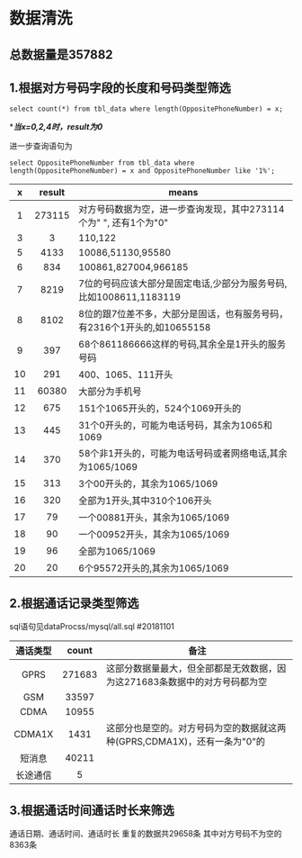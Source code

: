 数据清洗
====

## 总数据量是357882
## 1.根据对方号码字段的长度和号码类型筛选
`select count(*) from tbl_data where length(OppositePhoneNumber) = x;`

****当x=0,2,4时，result为0***

进一步查询语句为

`select OppositePhoneNumber from tbl_data where length(OppositePhoneNumber) = x and OppositePhoneNumber like '1%';`

|x|result|means|
|:-:|:-:|-|
|1|273115|对方号码数据为空，进一步查询发现，其中273114个为" ", 还有1个为"0"|
|3|3|110,122|
|5|4133|10086,51130,95580|
|6|834|100861,827004,966185|
|7|8219|7位的号码应该大部分是固定电话,少部分为服务号码,比如1008611,1183119|
|8|8102|8位的跟7位差不多，大部分是固话，也有服务号码，有2316个1开头的,如10655158|
|9|397|68个861186666这样的号码,其余全是1开头的服务号码|
|10|291|400、1065、111开头|
|11|60380|大部分为手机号|
|12|675|151个1065开头的，524个1069开头的|
|13|445|31个0开头的，可能为电话号码，其余为1065和1069|
|14|370|58个非1开头的，可能为电话号码或者网络电话,其余为1065/1069|
|15|313|3个00开头的，其余为1065/1069|
|16|320|全部为1开头,其中310个106开头|
|17|79|一个00881开头，其余为1065/1069|
|18|90|一个00952开头，其余为1065/1069|
|19|96|全部为1065/1069|
|20|20|6个95572开头的,其余为1065/1069|


## 2.根据通话记录类型筛选
sql语句见dataProcss/mysql/all.sql #20181101

|通话类型|count|备注|
|:-:|:-:|-|
|GPRS|271683|这部分数据量最大，但全部都是无效数据，因为这271683条数据中的对方号码都为空|
|GSM|33597||
|CDMA|10955||
|CDMA1X|1431|这部分也是空的。对方号码为空的数据就这两种(GPRS,CDMA1X)，还有一条为"0"的|
|短消息|40211||
|长途通信|5||

## 3.根据通话时间通话时长来筛选
通话日期、通话时间、通话时长 重复的数据共29658条
其中对方号码不为空的8363条
